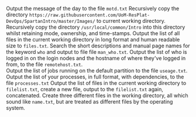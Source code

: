 Output the message of the day to the file `motd.txt`
Recursively copy the directory `https://raw.githubusercontent.com/UoM-ResPlat-DevOps/SpartanIntro/master/Images/` to current working directory.
Recursively copy the directory `/usr/local/common/Intro` into this directory whilst retaining mode, ownership, and time-stamps.
Output the list of all files in the current working directory in long format and human readable size to `files.txt`. 
Search the short descriptions and manual page names for the keyword `who` and output to file file `man_who.txt`.
Output the list of who is logged in on the login nodes and the hostname of where they've logged in from, to the file `remotehost.txt`.  
Output the list of jobs running on the default partition to the file `useage.txt`.
Output the list of your processes, in full format, with dependencies, to the file `processes.txt`
Output the list of files in the current working directory to `filelist.txt`, create a new file, output to the `filelist.txt` again, concatenated.
Create three different files in the working directory, all which sound like `name.txt`, but are treated as different files by the operating system.
